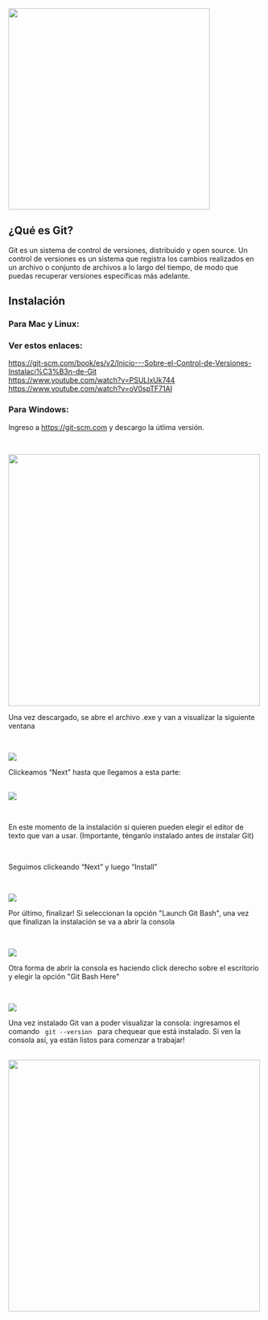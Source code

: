<img src="./img/git.png" width="400">

## ¿Qué es Git?

Git es un sistema de control de versiones, distribuido y open source. Un control de versiones es un sistema que registra los cambios realizados en un archivo o conjunto de archivos a lo largo del tiempo, de modo que puedas recuperar versiones específicas más adelante.

## Instalación

### Para Mac y Linux:

### Ver estos enlaces:

https://git-scm.com/book/es/v2/Inicio---Sobre-el-Control-de-Versiones-Instalaci%C3%B3n-de-Git </br>
https://www.youtube.com/watch?v=PSULlxUk744 </br>
https://www.youtube.com/watch?v=oV0spTF71AI

### Para Windows:

Ingreso a <https://git-scm.com> y descargo la útlima versión.

<p></p></br>

<img src="./img/instalar_window.png" width="500"></br>

<p> Una vez descargado, se abre el archivo .exe y van a visualizar la siguiente ventana </p></br>

<img src="./img/1.png"></br>

<p> Clickeamos “Next” hasta que llegamos a esta parte: </p></br>

<img src="./img/2.png">
<p></p></br>

<p> En este momento de la instalación si quieren pueden elegir el editor de texto que van a usar. (Importante, ténganlo instalado antes de instalar Git) </p></br>

<p> Seguimos clickeando “Next” y luego “Install” </p></br>

<img src="./img/3.png"></br>

<p> Por último, finalizar! Si seleccionan la opción "Launch Git Bash", una vez que finalizan la instalación se va a abrir la consola </p></br>

<img src="./img/4.png"></br>

<p> Otra forma de abrir la consola es haciendo click derecho sobre el escritorio y elegir la opción "Git Bash Here" </p></br>

<img src="./img/consola.png"></br>

<p> Una vez instalado Git van a poder visualizar la consola: ingresamos el comando <code> git --version </code> para chequear que está instalado. Si ven la consola así, ya están listos para comenzar a trabajar! </p></br>

<img src="./img/5.png" width="500">
